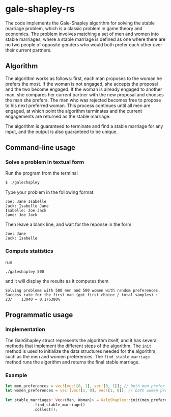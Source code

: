 # gale-shapley-rs

The code implements the Gale-Shapley algorithm for solving the stable marriage problem, which is a classic problem in game theory and economics.
The problem involves matching a set of men and women into stable marriages,
where a stable marriage is defined as one where there are no two people of opposite genders who would both prefer each other over their current partners.

## Algorithm

The algorithm works as follows: first, each man proposes to the woman he prefers the most. If the woman is not engaged, she accepts the proposal and the two become engaged.
If the woman is already engaged to another man, she compares her current partner with the new proposal and chooses the man she prefers. The man who was rejected becomes free to propose to his next preferred woman. This process continues until all men are engaged, at which point the algorithm terminates and the current engagements are returned as the stable marriage.

The algorithm is guaranteed to terminate and find a stable marriage for any input, and the output is also guaranteed to be unique.


## Command-line usage

### Solve a problem in textual form

Run the program from the terminal

```sh
$ ./galeshapley
```

Type your problem in the following format: 

```
Joe: Jane Isabelle
Jack: Isabelle Jane
Isabelle: Joe Jack
Jane: Joe Jack
```

Then leave a blank line, and wait for the reponse in the form

```
Joe: Jane
Jack: Isabelle
```

### Compute statistics

run

```
./galeshapley 500
```

and it will display the results as it computes them

```
Solving problems with 500 men and 500 women with random preferences.
Success rate for the first man (got first choice / total samples) :        23/    13040 = 0.176380%
```

## Programmatic usage

### Implementation
The GaleShapley struct represents the algorithm itself, and it has several methods that implement the different steps of the algorithm.
The `init` method is used to initialize the data structures needed for the algorithm, such as the men and women preferences.
The `find_stable_marriage` method runs the algorithm and returns the final stable marriage.

### Example

```rs
let men_preferences = vec![vec![0, 1], vec![0, 1]]; // both men prefer woman 0
let women_preferences = vec![vec![1, 0], vec![1, 0]]; // both women prefer man 1
        
let stable_marriages: Vec<(Man, Woman)> = GaleShapley::init(men_preferences, women_preferences)
            .find_stable_marriage()
            .collect();
```
